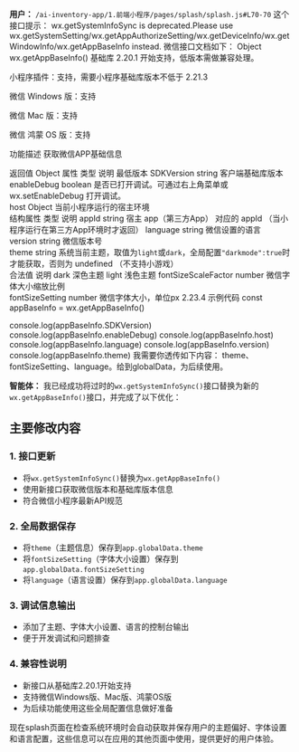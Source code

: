 **用户：** 
`/ai-inventory-app/1.前端小程序/pages/splash/splash.js#L70-70`  这个接口提示： 
 wx.getSystemInfoSync is deprecated.Please use wx.getSystemSetting/wx.getAppAuthorizeSetting/wx.getDeviceInfo/wx.getWindowInfo/wx.getAppBaseInfo instead. 
 微信接口文档如下： 
 Object wx.getAppBaseInfo() 
 基础库 2.20.1 开始支持，低版本需做兼容处理。 
 
 小程序插件：支持，需要小程序基础库版本不低于 2.21.3 
 
 微信 Windows 版：支持 
 
 微信 Mac 版：支持 
 
 微信 鸿蒙 OS 版：支持 
 
 功能描述 
 获取微信APP基础信息 
 
 返回值 
 Object 
 属性 	 类型 	 说明 	 最低版本 
 SDKVersion 	 string 	 客户端基础库版本 	 
 enableDebug 	 boolean 	 是否已打开调试。可通过右上角菜单或 wx.setEnableDebug 打开调试。 	 
 host 	 Object 	 当前小程序运行的宿主环境 	 
 结构属性 	 类型 	 说明 
 appId 	 string 	 宿主 app（第三方App） 对应的 appId （当小程序运行在第三方App环境时才返回） 
 language 	 string 	 微信设置的语言 	 
 version 	 string 	 微信版本号 	 
 theme 	 string 	 系统当前主题，取值为`light`或`dark`，全局配置`"darkmode":true`时才能获取，否则为 undefined （不支持小游戏） 	 
 合法值 	 说明 
 dark 	 深色主题 
 light 	 浅色主题 
 fontSizeScaleFactor 	 number 	 微信字体大小缩放比例 	 
 fontSizeSetting 	 number 	 微信字体大小，单位px 	 2.23.4 
 示例代码 
 const appBaseInfo = wx.getAppBaseInfo() 
 
 console.log(appBaseInfo.SDKVersion) 
 console.log(appBaseInfo.enableDebug) 
 console.log(appBaseInfo.host) 
 console.log(appBaseInfo.language) 
 console.log(appBaseInfo.version) 
 console.log(appBaseInfo.theme) 
 我需要你透传如下内容： 
 theme、fontSizeSetting、language。给到globalData，为后续使用。

**智能体：** 
我已经成功将过时的`wx.getSystemInfoSync()`接口替换为新的`wx.getAppBaseInfo()`接口，并完成了以下优化：

## 主要修改内容

### 1. 接口更新
- 将`wx.getSystemInfoSync()`替换为`wx.getAppBaseInfo()`
- 使用新接口获取微信版本和基础库版本信息
- 符合微信小程序最新API规范

### 2. 全局数据保存
- 将`theme`（主题信息）保存到`app.globalData.theme`
- 将`fontSizeSetting`（字体大小设置）保存到`app.globalData.fontSizeSetting`
- 将`language`（语言设置）保存到`app.globalData.language`

### 3. 调试信息输出
- 添加了主题、字体大小设置、语言的控制台输出
- 便于开发调试和问题排查

### 4. 兼容性说明
- 新接口从基础库2.20.1开始支持
- 支持微信Windows版、Mac版、鸿蒙OS版
- 为后续功能使用这些全局配置信息做好准备

现在splash页面在检查系统环境时会自动获取并保存用户的主题偏好、字体设置和语言配置，这些信息可以在应用的其他页面中使用，提供更好的用户体验。